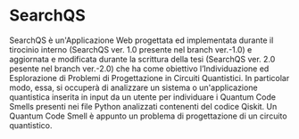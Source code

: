 # SearchQS
SearchQS è un'Applicazione Web progettata ed implementata durante il tirocinio interno (SearchQS ver. 1.0 presente nel branch ver.-1.0) e aggiornata e modificata durante la scrittura della tesi (SearchQS ver. 2.0 pesente nel branch ver.-2.0) che ha come obiettivo l’Individuazione ed Esplorazione di Problemi di Progettazione in Circuiti Quantistici. In particolar modo, essa, si occuperà di analizzare un sistema o un'applicazione quantistica inserita in input da un utente per individuare i Quantum Code Smells presenti nei file Python analizzati contenenti del codice Qiskit.
Un Quantum Code Smell è appunto un problema di progettazione di un circuito quantistico.
